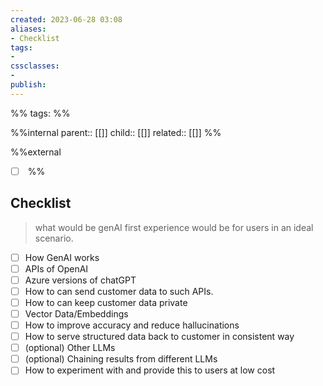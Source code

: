 ```yaml
---
created: 2023-06-28 03:08
aliases: 
- Checklist
tags:
- 
cssclasses:
- 
publish:
---
```


%% 
tags: 
%%

%%internal
parent:: [[]]
child:: [[]]
related:: [[]]
%%

%%external
- [ ] []()
%%

## Checklist

> what would be genAI first experience would be for users in an ideal scenario. 

- [ ] How GenAI works
- [ ] APIs of OpenAI
- [ ] Azure versions of chatGPT
- [ ] How to can send customer data to such APIs.
- [ ] How to can keep customer data private
- [ ] Vector Data/Embeddings
- [ ] How to improve accuracy and reduce hallucinations
- [ ] How to serve structured data back to customer in consistent way
- [ ] (optional) Other LLMs
- [ ] (optional) Chaining results from different LLMs
- [ ] How to experiment with and provide this to users at low cost
